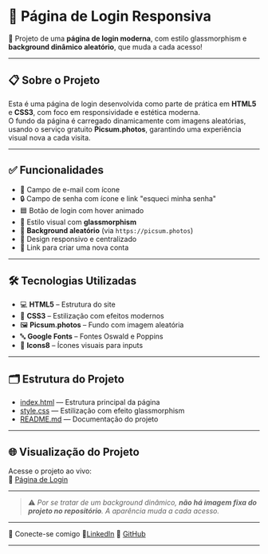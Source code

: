 # 🔐 Página de Login Responsiva

🚀 Projeto de uma **página de login moderna**, com estilo glassmorphism e **background dinâmico aleatório**, que muda a cada acesso!

---

## 📋 Sobre o Projeto

Esta é uma página de login desenvolvida como parte de prática em **HTML5** e **CSS3**, com foco em responsividade e estética moderna.  
O fundo da página é carregado dinamicamente com imagens aleatórias, usando o serviço gratuito **Picsum.photos**, garantindo uma experiência visual nova a cada visita.

---

## ✅ Funcionalidades

- 📧 Campo de e-mail com ícone  
- 🔒 Campo de senha com ícone e link "esqueci minha senha"  
- 🟦 Botão de login com hover animado  
- 🧊 Estilo visual com **glassmorphism**  
- 🌅 **Background aleatório** (via `https://picsum.photos`)  
- 📱 Design responsivo e centralizado  
- 📝 Link para criar uma nova conta  

---

## 🛠️ Tecnologias Utilizadas

- 💻 **HTML5** – Estrutura do site  
- 🎨 **CSS3** – Estilização com efeitos modernos  
- 🖼️ **Picsum.photos** – Fundo com imagem aleatória  
- 🔤 **Google Fonts** – Fontes Oswald e Poppins  
- 🧩 **Icons8** – Ícones visuais para inputs  

---

## 🗂️ Estrutura do Projeto

- [index.html](./index.html) — Estrutura principal da página  
- [style.css](./style.css) — Estilização com efeito glassmorphism  
- [README.md](./README.md) — Documentação do projeto  

---

## 🌐 Visualização do Projeto

Acesse o projeto ao vivo:  
🔗 <a href="https://alisson-miguelferreira.github.io/pagina-login/">Página de Login</a>

---

> ⚠️ *Por se tratar de um background dinâmico, **não há imagem fixa do projeto no repositório**. A aparência muda a cada acesso.*

---

🤝 Conecte-se comigo
🔗<a href="https://www.linkedin.com/in/alisson-miguelferreira/">LinkedIn</a>
🐙 <a href="https://github.com/alisson-miguelferreira">GitHub</a>

---
